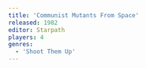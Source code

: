 ```yaml
---
title: 'Communist Mutants From Space'
released: 1982
editor: Starpath
players: 4
genres:
  - 'Shoot Them Up'
---
```

